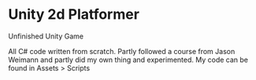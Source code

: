 # Unity 2d Platformer
 Unfinished Unity Game

All C# code written from scratch. Partly followed a course from Jason Weimann and partly did my own thing and experimented.
My code can be found in Assets > Scripts
